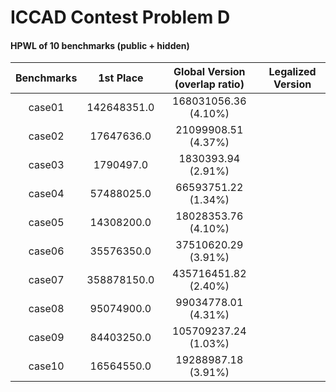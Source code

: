 # ICCAD Contest Problem D



#### HPWL of 10 benchmarks (public + hidden)

| Benchmarks |  1st Place  | Global Version (overlap ratio) | Legalized Version |
| :--------: | :---------: | :----------------------------: | :---------------: |
|   case01   | 142648351.0 |      168031056.36 (4.10%)      |                   |
|   case02   | 17647636.0  |      21099908.51 (4.37%)       |                   |
|   case03   |  1790497.0  |       1830393.94 (2.91%)       |                   |
|   case04   | 57488025.0  |      66593751.22 (1.34%)       |                   |
|   case05   | 14308200.0  |      18028353.76 (4.10%)       |                   |
|   case06   | 35576350.0  |      37510620.29 (3.91%)       |                   |
|   case07   | 358878150.0 |      435716451.82 (2.40%)      |                   |
|   case08   | 95074900.0  |      99034778.01 (4.31%)       |                   |
|   case09   | 84403250.0  |      105709237.24 (1.03%)      |                   |
|   case10   | 16564550.0  |      19288987.18 (3.91%)       |                   |

